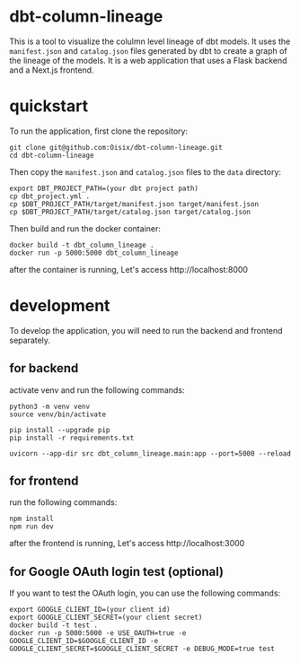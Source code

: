 # dbt-column-lineage
This is a tool to visualize the colulmn level lineage of dbt models. It uses the `manifest.json` and `catalog.json` files generated by dbt to create a graph of the lineage of the models. It is a web application that uses a Flask backend and a Next.js frontend.

# quickstart

To run the application, first clone the repository:
```
git clone git@github.com:Oisix/dbt-column-lineage.git
cd dbt-column-lineage
```

Then copy the `manifest.json` and `catalog.json` files to the `data` directory:
```
export DBT_PROJECT_PATH=(your dbt project path)
cp dbt_project.yml .
cp $DBT_PROJECT_PATH/target/manifest.json target/manifest.json
cp $DBT_PROJECT_PATH/target/catalog.json target/catalog.json
```

Then build and run the docker container:
```
docker build -t dbt_column_lineage .
docker run -p 5000:5000 dbt_column_lineage
```
after the container is running,
Let's access http://localhost:8000

# development

To develop the application, you will need to run the backend and frontend separately.

## for backend

activate venv and run the following commands:
```
python3 -m venv venv
source venv/bin/activate

pip install --upgrade pip
pip install -r requirements.txt

uvicorn --app-dir src dbt_column_lineage.main:app --port=5000 --reload
```

## for frontend

run the following commands:
```
npm install
npm run dev
```
after the frontend is running,
Let's access http://localhost:3000

## for Google OAuth login test (optional)

If you want to test the OAuth login, you can use the following commands:
```
export GOOGLE_CLIENT_ID=(your client id)
export GOOGLE_CLIENT_SECRET=(your client secret)
docker build -t test .
docker run -p 5000:5000 -e USE_OAUTH=true -e GOOGLE_CLIENT_ID=$GOOGLE_CLIENT_ID -e GOOGLE_CLIENT_SECRET=$GOOGLE_CLIENT_SECRET -e DEBUG_MODE=true test
```

